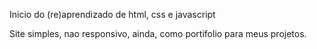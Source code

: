 Inicio do (re)aprendizado de html, css e javascript

Site simples, nao responsivo, ainda, como portifolio para meus projetos.

